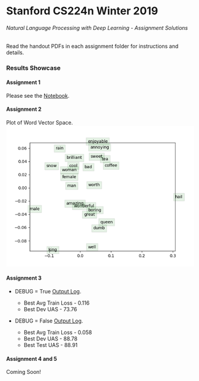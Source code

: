 # Stanford CS224n Winter 2019
###### Natural Language Processing with Deep Learning - Assignment Solutions

Read the handout PDFs in each assignment folder for instructions and details.

### Results Showcase

#### Assignment 1

Please see the [Notebook](a1/exploring_word_vectors.ipynb).

#### Assignment 2

Plot of Word Vector Space.
![Plot](a2/word_vectors.png)

#### Assignment 3

* DEBUG = True [Output Log](a3/debug_true_output.txt).
  * Best Avg Train Loss - 0.116
  * Best Dev UAS - 73.76

* DEBUG = False [Output Log](a3/debug_false_output.txt).
  * Best Avg Train Loss - 0.058
  * Best Dev UAS - 88.78
  * Best Test UAS - 88.91

#### Assignment 4 and 5

Coming Soon!
